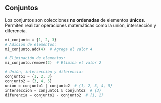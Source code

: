 ## Conjuntos

Los conjuntos son colecciones **no ordenadas** de elementos **únicos**. Permiten realizar operaciones matemáticas como la unión, intersección y diferencia.

```python
mi_conjunto = {1, 2, 3}
# Adición de elementos:
mi_conjunto.add(4)  # Agrega el valor 4

# Eliminación de elementos:
mi_conjunto.remove(2)  # Elimina el valor 2

# Unión, intersección y diferencia:
conjunto1 = {1, 2, 3}
conjunto2 = {3, 4, 5}
union = conjunto1 | conjunto2  # {1, 2, 3, 4, 5}
interseccion = conjunto1 & conjunto2  # {3}
diferencia = conjunto1 - conjunto2  # {1, 2}
```